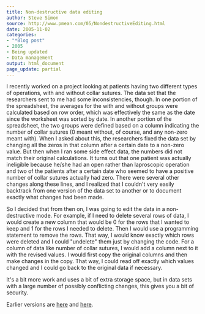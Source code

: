 ```yaml
---
title: Non-destructive data editing
author: Steve Simon
source: http://www.pmean.com/05/NondestructiveEditing.html
date: 2005-11-02
categories:
- "*Blog post"
- 2005
- Being updated
- Data management
output: html_document
page_update: partial
---
```


I recently worked on a project looking at patients having two
different types of operations, with and without collar sutures. The
data set that the researchers sent to me had some inconsistencies,
though. In one portion of the spreadsheet, the averages for the with
and without groups were calculated based on row order, which was
effectively the same as the date since the worksheet was sorted by
date. In another portion of the spreadsheet, the two groups were
defined based on a column indicating the number of collar sutures (0
meant without, of course, and any non-zero meant with). When I asked
about this, the researchers fixed the data set by changing all the
zeros in that column after a certain date to a non-zero value. But
then when I ran some side effect data, the numbers did not match their
original calculations. It turns out that one patient was actually
ineligible because he/she had an open rather than laproscopic
operation and two of the patients after a certain date who seemed to
have a positive number of collar sutures actually had zero. There were
several other changes along these lines, and I realized that I
couldn't very easily backtrack from one version of the data set to
another or to document exactly what changes had been made.

So I decided that from then on, I was going to edit the data in a
non-destructive mode. For example, if I need to delete several rows of
data, I would create a new column that would be 0 for the rows that I
wanted to keep and 1 for the rows I needed to delete. Then I would use
a programming statement to remove the rows. That way, I would know
exactly which rows were deleted and I could "undelete" them just by
changing the code. For a column of data like number of collar sutures,
I would add a column next to it with the revised values. I would first
copy the original columns and then make changes in the copy. That way,
I could read off exactly which values changed and I could go back to
the original data if necessary.

It's a bit more work and uses a bit of extra storage space, but in
data sets with a large number of possibly conflicting changes, this
gives you a bit of security.

Earlier versions are [here][sim1] and [here][sim2].

[sim1]: http://www.pmean.com/05/NondestructiveEditing.html
[sim2]: http://new.pmean.com/non-destructive-editing/
